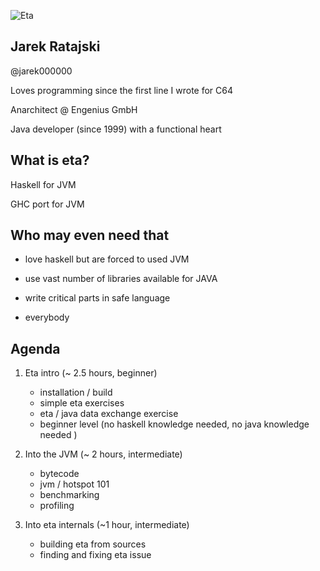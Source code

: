 ![Eta](/src/images/eta.jpeg)<!-- .element class="center" -->



##  Jarek Ratajski

@jarek000000

Loves programming since the first line I wrote for C64

Anarchitect @ Engenius GmbH

Java developer (since 1999) with a functional  heart



## What is eta?


Haskell for JVM


GHC port for JVM



## Who may even need that

- love haskell but are forced to used JVM

- use vast number of libraries available for JAVA

- write critical parts in safe language

 - everybody



## Agenda


1. Eta intro (~ 2.5 hours, beginner)
   - installation / build
   - simple eta exercises
   - eta / java data exchange exercise
   - beginner level (no haskell knowledge needed, no java knowledge needed )
   
2. Into the JVM (~ 2 hours, intermediate)
   - bytecode
   - jvm / hotspot 101  
   - benchmarking
   - profiling
  

3. Into eta internals (~1 hour, intermediate)
   - building eta from sources
   - finding and fixing eta issue
    



